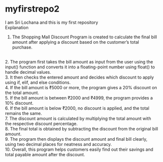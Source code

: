 # myfirstrepo2
I am Sri Lochana and this is my first repository 
<br>
Explanation 
<br>
1. The Shopping Mall Discount Program is created to calculate the final bill amount after applying a discount based on the customer’s total purchase.
<br>
2. The program first takes the bill amount as input from the user using the input() function and converts it into a floating-point number using float() to handle decimal values.
   <br>
3. It then checks the entered amount and decides which discount to apply using if, elif, and else conditions.
<br>
4. If the bill amount is ₹5000 or more, the program gives a 20% discount on the total amount.
<br>
5. If the bill amount is between ₹2000 and ₹4999, the program provides a 10% discount.
<br>
6. If the bill amount is below ₹2000, no discount is applied, and the total remains the same.
<br>
7. The discount amount is calculated by multiplying the total amount with the respective discount percentage.
<br>
8. The final total is obtained by subtracting the discount from the original bill amount.
   <br>
9. The program then displays the discount amount and final bill clearly, using two decimal places for neatness and accuracy.
<br>
10. Overall, this program helps customers easily find out their savings and total payable amount after the discount.
